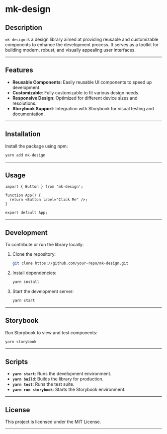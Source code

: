 # mk-design

## Description

`mk-design` is a design library aimed at providing reusable and customizable components to enhance the development
process. It serves as a toolkit for building modern, robust, and visually appealing user interfaces.

---

## Features

- **Reusable Components**: Easily reusable UI components to speed up development.
- **Customizable**: Fully customizable to fit various design needs.
- **Responsive Design**: Optimized for different device sizes and resolutions.
- **Storybook Support**: Integration with Storybook for visual testing and documentation.

---

## Installation

Install the package using npm:

```bash
yarn add mk-design
```

---

## Usage

```tsx
import { Button } from 'mk-design';

function App() {
  return <Button label="Click Me" />;
}

export default App;
```

---

## Development

To contribute or run the library locally:

1. Clone the repository:
   ```bash
   git clone https://github.com/your-repo/mk-design.git
   ```
2. Install dependencies:
   ```bash
   yarn install
   ```
3. Start the development server:
   ```bash
   yarn start
   ```

---

## Storybook

Run Storybook to view and test components:

```bash
yarn storybook
```

---

## Scripts

- **`yarn start`**: Runs the development environment.
- **`yarn build`**: Builds the library for production.
- **`yarn test`**: Runs the test suite.
- **`yarn run storybook`**: Starts the Storybook environment.

---

## License

This project is licensed under the MIT License.

---
